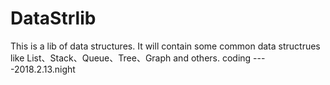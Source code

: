 # DataStrlib
This is a lib of data structures.
It will contain some common data structrues like List、Stack、Queue、Tree、Graph and others.
coding       ----2018.2.13.night
